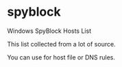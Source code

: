 # spyblock

Windows SpyBlock Hosts List 

This list collected from a lot of source.

You can use for host file or DNS rules.
